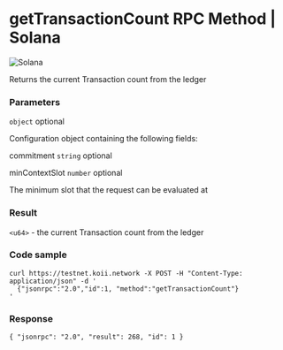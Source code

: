 # getTransactionCount RPC Method | Solana
![Solana](https://solana.com/)

Returns the current Transaction count from the ledger

### Parameters #

`object` optional

Configuration object containing the following fields:

commitment `string` optional

minContextSlot `number` optional

The minimum slot that the request can be evaluated at

### Result #

`<u64>` - the current Transaction count from the ledger

### Code sample #

```
curl https://testnet.koii.network -X POST -H "Content-Type: application/json" -d '
  {"jsonrpc":"2.0","id":1, "method":"getTransactionCount"}
'
```


### Response #

```
{ "jsonrpc": "2.0", "result": 268, "id": 1 }
```
